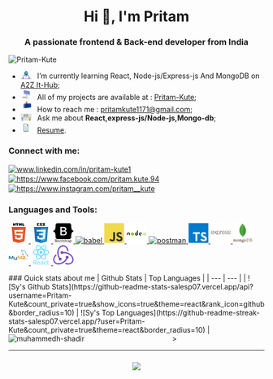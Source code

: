 <h1 align="center">Hi 👋, I'm Pritam</h1>
<h3 align="center">A passionate frontend & Back-end developer from India</h3>

<p align="left"> <img src="https://komarev.com/ghpvc/?username=Pritam-Kute&label=Profile%20views&color=0e75b6&style=flat" alt="Pritam-Kute" /> </p>

- <img src="https://github.com/Pritam-Kute/Pritam-Kute/blob/main/Assets/developer.gif?raw=true" width="21" />&nbsp;&nbsp; I’m currently learning React, Node-js/Express-js And MongoDB on [A2Z It-Hub](https://a2zithub.org/);
- <img src="https://github.com/Pritam-Kute/Pritam-Kute/blob/main/Assets/laptop.gif?raw=true" width="21" />&nbsp;&nbsp;  All of my projects are available at : [Pritam-Kute](github.com/pritam-kute);
- <img src="https://github.com/Pritam-Kute/Pritam-Kute/blob/main/Assets/letterbox.gif?raw=true" width="21" />&nbsp;&nbsp; How to reach me : pritamkute1171@gmail.com;
- <img src="https://github.com/Pritam-Kute/Pritam-Kute/blob/main/Assets/lightning.gif?raw=true" width="21" />&nbsp;&nbsp; Ask me about **React,express-js/Node-js,Mongo-db**;
- <img src="https://github.com/Pritam-Kute/Pritam-Kute/blob/main/Assets/doc.gif?raw=true" width="21" />&nbsp;&nbsp; [Resume](https://linkedin.com/in/www.linkedin.com/in/pritam-kute1).


<h3 align="left">Connect with me:</h3>
<p align="left">
<a href="https://linkedin.com/in/www.linkedin.com/in/pritam-kute1" target="blank"><img align="center" src="https://raw.githubusercontent.com/rahuldkjain/github-profile-readme-generator/master/src/images/icons/Social/linked-in-alt.svg" alt="www.linkedin.com/in/pritam-kute1" height="30" width="40" /></a>
<a href="https://fb.com/https://www.facebook.com/pritam.kute.94" target="blank"><img align="center" src="https://raw.githubusercontent.com/rahuldkjain/github-profile-readme-generator/master/src/images/icons/Social/facebook.svg" alt="https://www.facebook.com/pritam.kute.94" height="30" width="40" /></a>
<a href="https://instagram.com/https://www.instagram.com/pritam__kute" target="blank"><img align="center" src="https://raw.githubusercontent.com/rahuldkjain/github-profile-readme-generator/master/src/images/icons/Social/instagram.svg" alt="https://www.instagram.com/pritam__kute" height="30" width="40" /></a>
</p>

<h3 align="left">Languages and Tools:</h3>
<p align="left"> 
       <a href="https://www.w3.org/html/" target="_blank" rel="noreferrer"> <img src="https://raw.githubusercontent.com/devicons/devicon/master/icons/html5/html5-original-wordmark.svg" alt="html5" width="40" height="40"/> </a>
       <a href="https://www.w3schools.com/css/" target="_blank" rel="noreferrer"> <img src="https://raw.githubusercontent.com/devicons/devicon/master/icons/css3/css3-original-wordmark.svg" alt="css3" width="40" height="40"/> </a>
       <a href="https://getbootstrap.com" target="_blank" rel="noreferrer"> <img src="https://raw.githubusercontent.com/devicons/devicon/master/icons/bootstrap/bootstrap-plain-wordmark.svg" alt="bootstrap" width="40" height="40"/> </a> 
<a href="https://babeljs.io/" target="_blank" rel="noreferrer"> <img src="https://www.vectorlogo.zone/logos/babeljs/babeljs-icon.svg" alt="babel" width="40" height="40"/> </a>
<a href="https://developer.mozilla.org/en-US/docs/Web/JavaScript" target="_blank" rel="noreferrer"> <img src="https://raw.githubusercontent.com/devicons/devicon/master/icons/javascript/javascript-original.svg" alt="javascript" width="40" height="40"/> </a>
<a href="https://nodejs.org" target="_blank" rel="noreferrer"> <img src="https://raw.githubusercontent.com/devicons/devicon/master/icons/nodejs/nodejs-original-wordmark.svg" alt="nodejs" width="40" height="40"/> </a> <a href="https://postman.com" target="_blank" rel="noreferrer"> <img src="https://www.vectorlogo.zone/logos/getpostman/getpostman-icon.svg" alt="postman" width="40" height="40"/> </a>
<a href="https://www.typescriptlang.org/" target="_blank" rel="noreferrer"> <img src="https://raw.githubusercontent.com/devicons/devicon/master/icons/typescript/typescript-original.svg" alt="typescript" width="40" height="40"/> </a>
<a href="https://expressjs.com" target="_blank" rel="noreferrer"> <img src="https://raw.githubusercontent.com/devicons/devicon/master/icons/express/express-original-wordmark.svg" alt="express" width="40" height="40"/> </a>       
<a href="https://www.mongodb.com/" target="_blank" rel="noreferrer"> <img src="https://raw.githubusercontent.com/devicons/devicon/master/icons/mongodb/mongodb-original-wordmark.svg" alt="mongodb" width="40" height="40"/> </a> <a href="https://www.mysql.com/" target="_blank" rel="noreferrer"> <img src="https://raw.githubusercontent.com/devicons/devicon/master/icons/mysql/mysql-original-wordmark.svg" alt="mysql" width="40" height="40"/> </a> 
<a href="https://reactjs.org/" target="_blank" rel="noreferrer"> <img src="https://raw.githubusercontent.com/devicons/devicon/master/icons/react/react-original-wordmark.svg" alt="react" width="40" height="40"/> </a> 
<a href="https://redux.js.org" target="_blank" rel="noreferrer"> <img src="https://raw.githubusercontent.com/devicons/devicon/master/icons/redux/redux-original.svg" alt="redux" width="40" height="40"/> </a> 
</p>
<div>
### Quick stats about me
| Github Stats | Top Languages |
| --- | --- |
| ![Sy's Github Stats](https://github-readme-stats-salesp07.vercel.app/api?username=Pritam-Kute&count_private=true&show_icons=true&theme=react&rank_icon=github&border_radius=10) | ![Sy's Top Languages](https://github-readme-streak-stats-salesp07.vercel.app/?user=Pritam-Kute&count_private=true&theme=react&border_radius=10) |
</div>
<div align=center>
><img align="left" src="https://github-readme-stats.vercel.app/api/top-langs?username=Pritam-Kute&show_icons=true&locale=en&layout=compact&theme=tokyonight" alt="muhammedh-shadir" />
</div>
<hr/>
<h3 align="center">
    <img src="https://readme-typing-svg.herokuapp.com/?font=Righteous&size=25&center=true&vCenter=true&width=500&height=70&duration=4000&lines=Thanks+for+visiting!+✌️;+Shoot+me+a+message+on+Linkedin!;I'm+always+down+to+collab+:)">
</h3>

